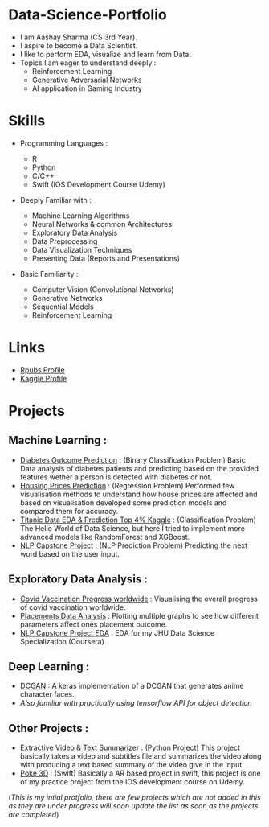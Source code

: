 # Data-Science-Portfolio
* I am Aashay Sharma (CS 3rd Year).
* I aspire to become a Data Scientist.
* I like to perform EDA, visualize and learn from Data.
* Topics I am eager to understand deeply : 
  * Reinforcement Learning 
  * Generative Adversarial Networks 
  * AI application in Gaming Industry 

# Skills 
* Programming Languages :
  * R 
  * Python
  * C/C++
  * Swift (IOS Development Course Udemy)

* Deeply Familiar with : 
  * Machine Learning Algorithms
  * Neural Networks & common Architectures
  * Exploratory Data Analysis 
  * Data Preprocessing 
  * Data Visualization Techniques 
  * Presenting Data (Reports and Presentations)

* Basic Familiarity :
  * Computer Vision (Convolutional Networks) 
  * Generative Networks 
  * Sequential Models 
  * Reinforcement Learning 

# Links 
* [Rpubs Profile](https://rpubs.com/aashay15)
* [Kaggle Profile](https://www.kaggle.com/sharmaaashay)

# Projects 
## Machine Learning : 
   * [Diabetes Outcome Prediction](https://github.com/aashay15/Diabetes-Outcome-Prediction) : (Binary Classification Problem) Basic Data analysis of diabetes patients and predicting based on the provided features wether a person is detected with diabetes or not.
   * [Housing Prices Prediction](https://github.com/aashay15/Housing-Data-Analysis/blob/master/Housing-Data-Analysis.md) : (Regression Problem) Performed few visualisation methods to understand how house prices are affected and based on visualisation developed some prediction models and compared them for accuracy.
   * [Titanic Data EDA & Prediction Top 4% Kaggle](https://www.kaggle.com/sharmaaashay/titanic-eda-prediction-top-4) : (Classification Problem) The Hello World of Data Science, but here I tried to implement more advanced models like RandomForest and XGBoost.
   * [NLP Capstone Project](https://github.com/aashay15/DS-Capstone) : (NLP Prediction Problem) Predicting the next word based on the user input.

## Exploratory Data Analysis : 
  * [Covid Vaccination Progress worldwide](https://www.kaggle.com/sharmaaashay/vaccine-data-eda) : Visualising the overall progress of covid vaccination worldwide. 
  * [Placements Data Analysis](https://www.kaggle.com/sharmaaashay/placements-eda) : Plotting multiple graphs to see how different parameters affect ones placement outcome.
  * [NLP Capstone Project EDA](https://github.com/aashay15/DS-Capstone/blob/master/Milestone.md) : EDA for my JHU Data Science Specialization (Coursera)

## Deep Learning : 
  * [DCGAN](https://github.com/aashay15/Anime-DCGAN) : A keras implementation of a DCGAN that generates anime character faces. 
  * *Also familiar with practically using tensorflow API for object detection*

## Other Projects : 
  * [Extractive Video & Text Summarizer](https://github.com/aashay15/Extractive-Video-Text-Summarizer) : (Python Project) This project basically takes a video and subtitles file and summarizes the video along with producing a text based summary of the video give in the input.
  * [Poke 3D](https://github.com/aashay15/Poke3D) : (Swift) Basically a AR based project in swift, this project is one of my practice project from the IOS development course on Udemy.

(*This is my intial protfolio, there are few projects which are not added in this as they are under progress will soon update the list as soon as the projects are completed*) 
  



